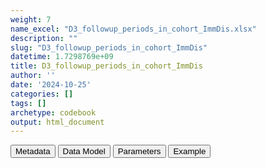 ```yaml
---
weight: 7
name_excel: "D3_followup_periods_in_cohort_ImmDis.xlsx"
description: ""
slug: "D3_followup_periods_in_cohort_ImmDis"
datetime: 1.7298769e+09
title: D3_followup_periods_in_cohort_ImmDis
author: ''
date: '2024-10-25'
categories: []
tags: []
archetype: codebook
output: html_document
---
```


<script src="/rmarkdown-libs/core-js/shim.min.js"></script>
<script src="/rmarkdown-libs/react/react.min.js"></script>
<script src="/rmarkdown-libs/react/react-dom.min.js"></script>
<script src="/rmarkdown-libs/reactwidget/react-tools.umd.cjs"></script>
<script src="/rmarkdown-libs/htmlwidgets/htmlwidgets.js"></script>
<link href="/rmarkdown-libs/reactable/reactable.css" rel="stylesheet" />
<script src="/rmarkdown-libs/reactable-binding/reactable.js"></script>
<div class="tab">
<button class="tablinks" onclick="openCity(event, &#39;Metadata&#39;)" id="defaultOpen">Metadata</button>
<button class="tablinks" onclick="openCity(event, &#39;Data Model&#39;)">Data Model</button>
<button class="tablinks" onclick="openCity(event, &#39;Parameters&#39;)">Parameters</button>
<button class="tablinks" onclick="openCity(event, &#39;Example&#39;)">Example</button>
</div>
<div id="Metadata" class="tabcontent">
<div id="htmlwidget-1" class="reactable html-widget" style="width:auto;height:600px;"></div>
<script type="application/json" data-for="htmlwidget-1">{"x":{"tag":{"name":"Reactable","attribs":{"data":{"metadata_name":["Name of the dataset","Content of the dataset","Unit of observation","Dataset where the list of UoOs is fully listed and with 1 record per UoO","How many observations per UoO","NxUoO","Variables capturing the UoO","Primary key","Parameters",null,null,null,null,null,null,null,null,null,null,null],"metadata_content":["D3_followup_periods_in_cohort_{ImmDis}","Persons that are in the cohort of {ImmDis}, with all periods of follow-up","persons that are in the cohort of {ImmDis} with entering_follow_up_{ImmDis} == 1","D3_cohort_{ImmDis} where entering_follow_up_{ImmDis} == 1","as many as the distinct periods of follow up, separated by vaccination (hyatus of 90 days) and by flare (hyatus is dependent on the value of ImmDis)",">= 1","person_id","person_id start_period_d","ImmDis",null,null,null,null,null,null,null,null,null,null,null]},"columns":[{"id":"metadata_name","name":"metadata_name","type":"character"},{"id":"metadata_content","name":"metadata_content","type":"character"}],"sortable":false,"searchable":true,"pagination":false,"highlight":true,"bordered":true,"striped":true,"style":{"maxWidth":1800},"height":"600px","dataKey":"15f6f69d1ef59fecc933155b6af0d3d3"},"children":[]},"class":"reactR_markup"},"evals":[],"jsHooks":[]}</script>
</div>
<div id="Data Model" class="tabcontent">
<div id="htmlwidget-2" class="reactable html-widget" style="width:auto;height:600px;"></div>
<script type="application/json" data-for="htmlwidget-2">{"x":{"tag":{"name":"Reactable","attribs":{"data":{"Varname":["person_id","cohort_entry_date_{ImmDis}","study_exit_date","start_follow_up_{ImmDis}","number_of_period_{ImmDis}","number_of_period_at_risk_flare_{ImmDis}","start_period_{ImmDis}_d","end_period_{ImmDis}_d","cause_end_period_{ImmDis}",null,null,null,null,null,null,null,null,null,null,null],"Description":[null,"date when the person is first found with {ImmDis}",null,null,"order of the periods","Start at 1. Increment iff previous cause_end_period_{ImmDis} is flare","date when the period starts","date when the period ends","reason why the period has ended",null,null,null,null,null,null,null,null,null,null,null],"Format":[null,null,null,null,"integer",null,null,null,null,null,null,null,null,null,null,null,null,null,null,null],"Vocabulary":[null,null,null,null,"1, 2, 3 …","1, 2, 3 …",null,null,"1 = end of the study\r\n2 = death\r\n3 = end of observation period not due to death\r\n4 = vaccination\r\n5 = flare",null,null,null,null,null,null,null,null,null,null,null],"Description / Notes":[null,null,null,null,null,null,"the first period starts at start_follow_up; the next periods start … (see SAP)","the period ends for one of the reasons stored in cause_end_period_",null,null,null,null,null,null,null,null,null,null,null,null],"Parameters":[null,"ImmDis","ImmDis","ImmDis",null,null,null,null,null,null,null,null,null,null,null,null,null,null,null,null],"Source tables and variables":[null,null,null,null,null,null,null,null,null,null,null,null,null,null,null,null,null,null,null,null],"Retrieved":["yes",null,null,null,null,null,null,null,null,null,null,null,null,null,null,null,null,null,null,null],"Calculated":[null,"yes",null,"yes",null,null,null,null,null,null,null,null,null,null,null,null,null,null,null,null],"Algorithm_id":[null,null,null,null,null,null,null,null,null,null,null,null,null,null,null,null,null,null,null,null],"Rule":[null,null,null,"if  entering_follow_up_{ImmDis} == 1:\r\ncohort_entry_date_{ImmDis} + 90\r\notherwise: null",null,null,null,null,null,null,null,null,null,null,null,null,null,null,null,null]},"columns":[{"id":"Varname","name":"Varname","type":"character"},{"id":"Description","name":"Description","type":"character"},{"id":"Format","name":"Format","type":"character"},{"id":"Vocabulary","name":"Vocabulary","type":"character"},{"id":"Description / Notes","name":"Description / Notes","type":"character"},{"id":"Parameters","name":"Parameters","type":"character"},{"id":"Source tables and variables","name":"Source tables and variables","type":"logical"},{"id":"Retrieved","name":"Retrieved","type":"character"},{"id":"Calculated","name":"Calculated","type":"character"},{"id":"Algorithm_id","name":"Algorithm_id","type":"logical"},{"id":"Rule","name":"Rule","type":"character"}],"sortable":false,"searchable":true,"pagination":false,"highlight":true,"bordered":true,"striped":true,"style":{"maxWidth":1800},"height":"600px","dataKey":"4632ac044d97bf9cf92b56cc61f9edfa"},"children":[]},"class":"reactR_markup"},"evals":[],"jsHooks":[]}</script>
</div>
<div id="Parameters" class="tabcontent">
<div id="htmlwidget-3" class="reactable html-widget" style="width:auto;height:600px;"></div>
<script type="application/json" data-for="htmlwidget-3">{"x":{"tag":{"name":"Reactable","attribs":{"data":{"parameter":["ImmDis","ImmDis","ImmDis","ImmDis","ImmDis","ImmDis","ImmDis","ImmDis","ImmDis","ImmDis",null,null,null,null,null,null,null,null,null,null],"value":["E_GRAVES_AESI","Im_HASHIMOTO_AESI","V_PAN_AESI","M_ARTRHEU_AESI","M_ARTPSORIATIC_AESI","N_DEMYELMS_AESI","SK_ERYTHEMANODOSUM_AESI","Im_SLE_AESI","D_ULCERATIVECOLITIS_AESI","D_HEPATITISAUTOIMMUNE_AESI",null,null,null,null,null,null,null,null,null,null],"label":["Graves","Hashimoto","Polyarteritis nodose","Rheumatoid arthritis","Psoriatic arthritis","Multiple sclerosis","Erythema nodosum","SLE","Ulcerative colitis","Autoimmune hepatitis",null,null,null,null,null,null,null,null,null,null],"parameter_in_program":["immune_diseases_in_the_study","immune_diseases_in_the_study","immune_diseases_in_the_study","immune_diseases_in_the_study","immune_diseases_in_the_study","immune_diseases_in_the_study","immune_diseases_in_the_study","immune_diseases_in_the_study","immune_diseases_in_the_study","immune_diseases_in_the_study",null,null,null,null,null,null,null,null,null,null],"set_in_step":[null,null,null,null,null,null,null,null,null,null,null,null,null,null,null,null,null,null,null,null],"notes":[null,null,null,null,null,null,null,null,null,null,null,null,null,null,null,null,null,null,null,null]},"columns":[{"id":"parameter","name":"parameter","type":"character"},{"id":"value","name":"value","type":"character"},{"id":"label","name":"label","type":"character"},{"id":"parameter_in_program","name":"parameter_in_program","type":"character"},{"id":"set_in_step","name":"set_in_step","type":"logical"},{"id":"notes","name":"notes","type":"logical"}],"sortable":false,"searchable":true,"pagination":false,"highlight":true,"bordered":true,"striped":true,"style":{"maxWidth":1800},"height":"600px","dataKey":"43e20ea6d74466c41071f549c1995617"},"children":[]},"class":"reactR_markup"},"evals":[],"jsHooks":[]}</script>
</div>
<div id="Example" class="tabcontent">
<div id="htmlwidget-4" class="reactable html-widget" style="width:auto;height:600px;"></div>
<script type="application/json" data-for="htmlwidget-4">{"x":{"tag":{"name":"Reactable","attribs":{"data":{"D3_followup_periods_in_cohort_{ImmDis}":["person_id","P01","P01","P01","P02","P02","P02",null,"D3_cohort_{ImmDis}","person_id","P01","P02",null,"D3_flares_{ImmDis}","person_id","P01","P02","P02","P02","P02"],"...2":["cohort_entry_date_{ImmDis}","300","300","300","0","0","0",null,null,"study_entry_date","0","0",null,null,"date_flare_{ImmDis}","411","360","600","800","820"],"...3":["study_exit_date","800","800","800","1000","1000","1000",null,null,"study_exit_date","800","1000",null,null,null,null,null,null,null,null],"...4":["start_follow_up_{ImmDis}","390","390","390","451","451","451",null,null,"has_a_code_in_the_study_period_E_GRAVES_AESI","1","1",null,null,null,null,null,null,null,null],"...5":["number_of_period_{ImmDis}","1","2","3","1","2","3",null,null,"exclude_because_exist_code_during_lookback_E_GRAVES_AESI","0","0",null,null,null,null,null,null,null,null],"...6":["start_period_{ImmDis}_d","390","501","771","451","690","941",null,null,"exclude_because_exist_exclusion_criterion_during_lookback_E_GRAVES_AESI","0","0",null,null,null,null,null,null,null,null],"...7":["end_period_{ImmDis}_d","410","680","800","499","799","1000",null,null,"enter_cohort_E_GRAVES_AESI","1","1",null,null,null,null,null,null,null,null],"...8":["cause_end_period_{ImmDis}","5","4","3","4","5","2",null,null,"cohort_entry_date_E_GRAVES_AESI","300","0",null,null,"Enter description",null,null,null,null,null],"...9":[null,null,null,null,null,null,null,null,null,"cause_for_not_entering_followup_E_GRAVES_AESI","0","0",null,null,null,null,null,null,null,null],"...10":[null,null,null,null,null,null,null,null,null,"entering_follow_up_postponed_E_GRAVES_AESI","0","1",null,null,null,null,null,null,null,null],"...11":[null,null,null,null,null,null,null,null,null,"entering_follow_up_E_GRAVES_AESI","1","1",null,null,null,null,null,null,null,null],"...12":[null,null,null,null,null,null,null,null,null,"start_follow_up_E_GRAVES_AESI","390","451",null,null,null,null,null,null,null,null]},"columns":[{"id":"D3_followup_periods_in_cohort_{ImmDis}","name":"D3_followup_periods_in_cohort_{ImmDis}","type":"character"},{"id":"...2","name":"...2","type":"character"},{"id":"...3","name":"...3","type":"character"},{"id":"...4","name":"...4","type":"character"},{"id":"...5","name":"...5","type":"character"},{"id":"...6","name":"...6","type":"character"},{"id":"...7","name":"...7","type":"character"},{"id":"...8","name":"...8","type":"character"},{"id":"...9","name":"...9","type":"character"},{"id":"...10","name":"...10","type":"character"},{"id":"...11","name":"...11","type":"character"},{"id":"...12","name":"...12","type":"character"}],"sortable":false,"searchable":true,"pagination":false,"highlight":true,"bordered":true,"striped":true,"style":{"maxWidth":1800},"height":"600px","dataKey":"0976a1628cb7cc9bc0888e59f04a50ee"},"children":[]},"class":"reactR_markup"},"evals":[],"jsHooks":[]}</script>
</div>
